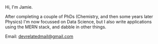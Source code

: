 Hi, I'm Jamie.

After completing a couple of PhDs (Chemistry, and then some years later Physics) I'm now focussed on Data Science, but I also write applications using the MERN stack, and dabble in other things.

Email: devrelatedmail@gmail.com


